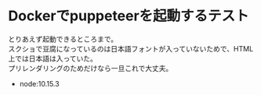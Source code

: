 # Dockerでpuppeteerを起動するテスト

とりあえず起動できるところまで。  
スクショで豆腐になっているのは日本語フォントが入っていないためで、HTML上では日本語は入っていた。  
プリレンダリングのためだけなら一旦これで大丈夫。  

+ node:10.15.3
